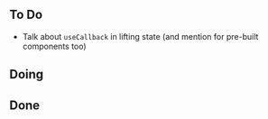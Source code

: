 ## To Do

- Talk about `useCallback` in lifting state (and mention for pre-built components too)

## Doing


## Done

